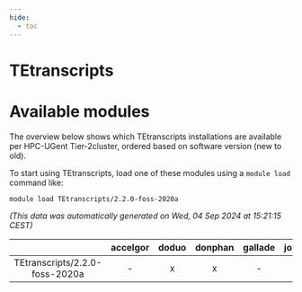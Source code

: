 ```yaml
---
hide:
  - toc
---
```


TEtranscripts
=============

# Available modules


The overview below shows which TEtranscripts installations are available per HPC-UGent Tier-2cluster, ordered based on software version (new to old).

To start using TEtranscripts, load one of these modules using a `module load` command like:

```shell
module load TEtranscripts/2.2.0-foss-2020a
```

*(This data was automatically generated on Wed, 04 Sep 2024 at 15:21:15 CEST)*  

| |accelgor|doduo|donphan|gallade|joltik|shinx|skitty|
| :---: | :---: | :---: | :---: | :---: | :---: | :---: | :---: |
|TEtranscripts/2.2.0-foss-2020a|-|x|x|-|x|-|x|
